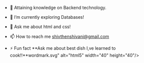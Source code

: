 

- 🔭 Attaining knowledge on Backend technology.

- 🌱 I’m currently exploring Databases!

- 💬 Ask me about html and css!

- 📫 How to reach me shivthenshivani@gmail.com

- ⚡ Fun fact **Ask me about best dish I,ve learned to cook!!**wordmark.svg" alt="html5" width="40" height="40"/> </a> </p>


